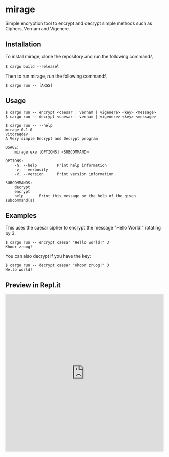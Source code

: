 # mirage
Simple encryption tool to encrypt and decrypt simple methods
such as Ciphers, Vernam and Vigenere.


## Installation

To install mirage, clone the repository and run the following command:\

`$ cargo build --release`\

Then to run mirage, run the following command:\

`$ cargo run -- [ARGS]`

## Usage
```
$ cargo run -- encrypt <caesar | vernam | vigenere> <key> <message>
$ cargo run -- decrypt <caesar | vernam | vigenere> <key> <message>
```
```
$ cargo run -- --help
mirage 0.1.0
vitoraqdev
A Very simple Encrypt and Decrypt program

USAGE:
    mirage.exe [OPTIONS] <SUBCOMMAND>

OPTIONS:
    -h, --help         Print help information
    -v, --verbosity
    -V, --version      Print version information

SUBCOMMANDS:
    decrypt
    encrypt
    help       Print this message or the help of the given subcommand(s)
```

## Examples
This uses the caesar cipher to encrypt the message "Hello World!" rotating by 3.

```
$ cargo run -- encrypt caesar "Hello world!" 3
Khoor zruog!
```

You can also decrypt if you have the key:
```
$ cargo run -- decrypt caesar "Khoor zruog!" 3
Hello world!
```

## Preview in Repl.it
<iframe frameborder="0" width="100%" height="500px" src="https://replit.com/@vitoraqdev/mirage?lite=true"></iframe>